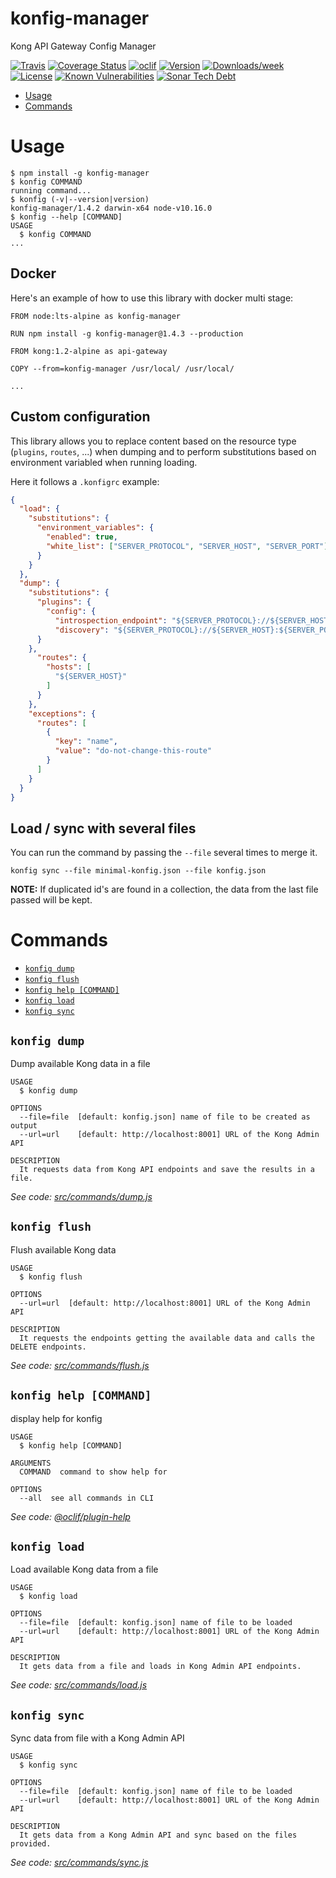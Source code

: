 konfig-manager
==============

Kong API Gateway Config Manager

[![Travis](https://img.shields.io/travis/luanp/konfig-manager.svg)](https://travis-ci.org/LuanP/konfig-manager)
[![Coverage Status](https://coveralls.io/repos/github/LuanP/konfig-manager/badge.svg?branch=master)](https://coveralls.io/github/LuanP/konfig-manager?branch=master)
[![oclif](https://img.shields.io/badge/cli-oclif-brightgreen.svg)](https://oclif.io)
[![Version](https://img.shields.io/npm/v/konfig-manager.svg)](https://npmjs.org/package/konfig-manager)
[![Downloads/week](https://img.shields.io/npm/dw/konfig-manager.svg)](https://npmjs.org/package/konfig-manager)
[![License](https://img.shields.io/npm/l/konfig-manager.svg)](https://github.com/LuanP/konfig-manager/blob/master/package.json)
[![Known Vulnerabilities](https://snyk.io/test/npm/konfig-manager/badge.svg)](https://snyk.io/test/npm/konfig-manager)
[![Sonar Tech Debt](https://img.shields.io/sonar/https/sonarcloud.io/LuanP_konfig-manager/tech_debt.svg)](https://sonarcloud.io/project/issues?id=LuanP_konfig-manager&resolved=false)


<!-- toc -->
* [Usage](#usage)
* [Commands](#commands)
<!-- tocstop -->
# Usage
<!-- usage -->
```sh-session
$ npm install -g konfig-manager
$ konfig COMMAND
running command...
$ konfig (-v|--version|version)
konfig-manager/1.4.2 darwin-x64 node-v10.16.0
$ konfig --help [COMMAND]
USAGE
  $ konfig COMMAND
...
```
<!-- usagestop -->

## Docker

Here's an example of how to use this library with docker multi stage:

```docker
FROM node:lts-alpine as konfig-manager

RUN npm install -g konfig-manager@1.4.3 --production

FROM kong:1.2-alpine as api-gateway

COPY --from=konfig-manager /usr/local/ /usr/local/

...
```

## Custom configuration

This library allows you to replace content based on the resource type (`plugins`, `routes`, ...) when dumping and to perform substitutions based on environment variabled when running loading.

Here it follows a `.konfigrc` example:

```json
{
  "load": {
    "substitutions": {
      "environment_variables": {
        "enabled": true,
        "white_list": ["SERVER_PROTOCOL", "SERVER_HOST", "SERVER_PORT"]
      }
    }
  },
  "dump": {
    "substitutions": {
      "plugins": {
        "config": {
          "introspection_endpoint": "${SERVER_PROTOCOL}://${SERVER_HOST}:${SERVER_PORT}/openid/introspect",
          "discovery": "${SERVER_PROTOCOL}://${SERVER_HOST}:${SERVER_PORT}/openid/.well-known/openid-configuration"
      }
    },
      "routes": {
        "hosts": [
          "${SERVER_HOST}"
        ]
      }
    },
    "exceptions": {
      "routes": [
        {
          "key": "name",
          "value": "do-not-change-this-route"
        }
      ]
    }
  }
}
```

## Load / sync with several files

You can run the command by passing the `--file` several times to merge it.

```shell
konfig sync --file minimal-konfig.json --file konfig.json
```

**NOTE:** If duplicated id's are found in a collection, the data from the last file passed will be kept.


# Commands
<!-- commands -->
* [`konfig dump`](#konfig-dump)
* [`konfig flush`](#konfig-flush)
* [`konfig help [COMMAND]`](#konfig-help-command)
* [`konfig load`](#konfig-load)
* [`konfig sync`](#konfig-sync)

## `konfig dump`

Dump available Kong data in a file

```
USAGE
  $ konfig dump

OPTIONS
  --file=file  [default: konfig.json] name of file to be created as output
  --url=url    [default: http://localhost:8001] URL of the Kong Admin API

DESCRIPTION
  It requests data from Kong API endpoints and save the results in a file.
```

_See code: [src/commands/dump.js](https://github.com/LuanP/konfig-manager/blob/v1.4.2/src/commands/dump.js)_

## `konfig flush`

Flush available Kong data

```
USAGE
  $ konfig flush

OPTIONS
  --url=url  [default: http://localhost:8001] URL of the Kong Admin API

DESCRIPTION
  It requests the endpoints getting the available data and calls the DELETE endpoints.
```

_See code: [src/commands/flush.js](https://github.com/LuanP/konfig-manager/blob/v1.4.2/src/commands/flush.js)_

## `konfig help [COMMAND]`

display help for konfig

```
USAGE
  $ konfig help [COMMAND]

ARGUMENTS
  COMMAND  command to show help for

OPTIONS
  --all  see all commands in CLI
```

_See code: [@oclif/plugin-help](https://github.com/oclif/plugin-help/blob/v2.2.0/src/commands/help.ts)_

## `konfig load`

Load available Kong data from a file

```
USAGE
  $ konfig load

OPTIONS
  --file=file  [default: konfig.json] name of file to be loaded
  --url=url    [default: http://localhost:8001] URL of the Kong Admin API

DESCRIPTION
  It gets data from a file and loads in Kong Admin API endpoints.
```

_See code: [src/commands/load.js](https://github.com/LuanP/konfig-manager/blob/v1.4.2/src/commands/load.js)_

## `konfig sync`

Sync data from file with a Kong Admin API

```
USAGE
  $ konfig sync

OPTIONS
  --file=file  [default: konfig.json] name of file to be loaded
  --url=url    [default: http://localhost:8001] URL of the Kong Admin API

DESCRIPTION
  It gets data from a Kong Admin API and sync based on the files provided.
```

_See code: [src/commands/sync.js](https://github.com/LuanP/konfig-manager/blob/v1.4.2/src/commands/sync.js)_
<!-- commandsstop -->
